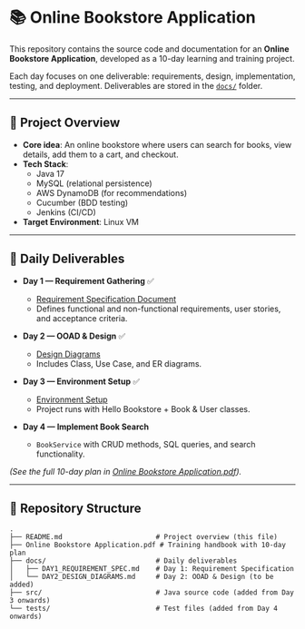 # 📚 Online Bookstore Application

This repository contains the source code and documentation for an **Online Bookstore Application**, developed as a 10-day learning and training project.  

Each day focuses on one deliverable: requirements, design, implementation, testing, and deployment. Deliverables are stored in the [`docs/`](docs/) folder.

---

## 🚀 Project Overview

- **Core idea**: An online bookstore where users can search for books, view details, add them to a cart, and checkout.  
- **Tech Stack**:  
  - Java 17  
  - MySQL (relational persistence)  
  - AWS DynamoDB (for recommendations)  
  - Cucumber (BDD testing)  
  - Jenkins (CI/CD)  
- **Target Environment**: Linux VM  

---

## 📅 Daily Deliverables

- **Day 1 — Requirement Gathering** ✅  
  - [Requirement Specification Document](docs/DAY1_REQUIREMENT_SPEC.md)  
  - Defines functional and non-functional requirements, user stories, and acceptance criteria.  

- **Day 2 — OOAD & Design** ✅  
  - [Design Diagrams](docs/DAY2_DESIGN_DIAGRAMS.md)  
  - Includes Class, Use Case, and ER diagrams.  

- **Day 3 — Environment Setup** ✅
  - [Environment Setup](docs/DAY3_ENV_SETUP.MD)
  - Project runs with Hello Bookstore + Book & User classes. 

- **Day 4 — Implement Book Search**  
  - `BookService` with CRUD methods, SQL queries, and search functionality.  

*(See the full 10-day plan in [Online Bookstore Application.pdf](Online%20Bookstore%20Application.pdf)).*

---

## 📂 Repository Structure

```text
.
├── README.md                       # Project overview (this file)
├── Online Bookstore Application.pdf # Training handbook with 10-day plan
├── docs/                           # Daily deliverables
│   ├── DAY1_REQUIREMENT_SPEC.md    # Day 1: Requirement Specification
│   └── DAY2_DESIGN_DIAGRAMS.md     # Day 2: OOAD & Design (to be added)
├── src/                            # Java source code (added from Day 3 onwards)
└── tests/                          # Test files (added from Day 4 onwards)
